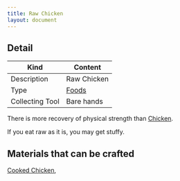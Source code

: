 ```yaml
---
title: Raw Chicken
layout: document
---
```

## Detail

|Kind|Content|
|---|---|
|Description|Raw Chicken|
|Type|[Foods](Foods)|
|Collecting Tool|Bare hands|

There is more recovery of physical strength than [Chicken](Chicken).

If you eat raw as it is, you may get stuffy.

## Materials that can be crafted

[Cooked Chicken](Cooked_Chicken),
